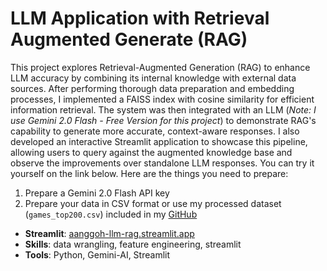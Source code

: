 # LLM Application with Retrieval Augmented Generate (RAG)

This project explores Retrieval-Augmented Generation (RAG) to enhance LLM accuracy by combining its internal knowledge with external data sources. After performing thorough data preparation and embedding processes, I implemented a FAISS index with cosine similarity for efficient information retrieval. The system was then integrated with an LLM (*Note: I use Gemini 2.0 Flash - Free Version for this project*) to demonstrate RAG's capability to generate more accurate, context-aware responses. I also developed an interactive Streamlit application to showcase this pipeline, allowing users to query against the augmented knowledge base and observe the improvements over standalone LLM responses. You can try it yourself on the link below. Here are the things you need to prepare:

 1. Prepare a Gemini 2.0 Flash API key
2. Prepare your data in CSV format or use my processed dataset (`games_top200.csv`) included in my [GitHub](https://github.com/andrewanggoh/llm-rag-project)

- **Streamlit**: [aanggoh-llm-rag.streamlit.app](https://aanggoh-llm-rag.streamlit.app)
- **Skills**: data wrangling, feature engineering, streamlit
- **Tools**: Python, Gemini-AI, Streamlit
